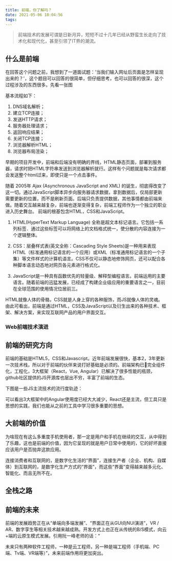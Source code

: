 ```yaml
---
title: 前端，你了解吗？
date: 2021-05-06 18:04:56
tags:
---
```


> 前端技术的发展可谓是日新月异，短短不过十几年已经从野蛮生长走向了技术化和现代化，甚至引领了IT界的潮流。
## 什么是前端
在回答这个问题之前，我想到了一道面试题：'当我们输入网址后页面是怎样呈现出来的？'，这个题目可以回答的很简单，但仔细思考，也可以回答的很深，这个过程涉及的东西很多。先看一张图

基本流程如下：
1. DNS域名解析；
2. 建立TCP连接；
3. 发送HTTP请求；
4. 服务器处理请求；
5. 返回响应结果；
6. 关闭TCP连接；
7. 浏览器解析HTML；
8. 浏览器布局渲染；

早期的项目开发中，前端和后端没有明确的界线，HTML静态页面，部署到服务器，请求时把HTML字符串发送到浏览器解析就行。这样有个问题就是每次请求都会发送整个html过来，即使只是一个点击事件。

随着 2005年 Ajax (Asynchronous JavaScript and XML) 的诞生，彻底得改变了这一切。通过JavaScript脚本异步向服务器请求数据，拿到数据后，仅局部更新需要更新的位置，而不是刷新页面。后端只负责提供数据，其他事情都由前端来做。随着交互越来越复杂，前端也逐渐变得复杂，前端工程师作为一个独立的职业进入历史舞台。
前端的根基包含HTML，CSS和JavaScript。
1. HTML(HyperText Markup Language) 全称是超文本标记语言。它包括一系列标签．通过这些标签可以将网络上的文档格式统一，使分散的内容连接为一个逻辑整体。

2. CSS：层叠样式表(英文全称：Cascading Style Sheets)是一种用来表现HTML（标准通用标记语言的一个应用）或XML（标准通用标记语言的一个子集）等文件样式的计算机语言。CSS不仅可以静态地修饰网页，还可以配合各种脚本语言动态地对网页各元素进行格式化。

3. JavaScript是一种具有函数优先的轻量级、解释型编程语言。前端运用的主要语言。随着前端的迅猛发展，已经成了构建企业级应用的重要语言之一，目前在全球范围的使用情况位居前三。

HTML就像人体的骨骼，CSS就是人身上穿的各种服饰，而JS就像人体的灵魂。
由此可看出，前端是通过HTML，CSS及JavaScript以及衍生出来的各种技术、框架、解决方案，来实现互联网产品的用户界面交互。

### Web前端技术演进
<!-- 回顾发展史，大概有4个重大阶段：

1. Ajax技术大规模应用，在浏览器里能够实现和桌面软件一样的交互体验。

2. 2009年，Node的出现没有颠覆服务端开发方式，但是彻底升级了前端的工具链，从此前端的工程化体系逐渐成熟。NPM提供的开源包管理服务，激活了全球前端社区的活跃度。

3. 2010年，MV* 框架的出现，网页逐渐由 Web Site 演变成了 Web App，最终导致了复杂的单页应用（ Single Page Application）的出现。前端工程师从开发页面（切模板），逐渐变成了开发“前端应用”（跑在浏览器里面的应用程序）。

4. Hybrid App（混合开发），实现了前端的跨平台开发，实现前端跨WEB端、APP端、小程序端，桌面端的一大统。 -->



## 前端的研究方向
前端的基础是HTML5，CSS和Javascript。近年前端发展很快，基本2，3年更新一次技术栈，所以对于前端的伙伴来说打好基础是必须的。前端架构已完全组件化，工程化，3大框架（React，Vue, Angular）已解决了很多性能的瓶颈，github社区提供的JS开源库也层出不穷，丰富了前端的生态。

下图是一些JS主流技术的流行度轨迹：

可以看出3大框架中的Angular使用度已经大大减少，React还是主流，但工具只是思想的实践，我们也能从之前的工具中学习很多重要的思想。

## 大前端的价值
为啥现在有这么多重度手机使用者，那一定是用户和手机在继续的交互，从中得到了乐趣，这也是前端的价值，因为它呈现的就是用户日常中使用的，它的好坏直接应该用户是否抛弃这款应用。

连接消费者和互联网的，是数字化生活的“界面”，连接生产者（企业、机构、自媒体）到互联网的，是数字化生产方式的“界面”，而这些“界面”变得越来越多元化、智能化、而且无所不在。

## 全栈之路


## 前端的未来
前端的发展趋势正在从“单端向多端发展”、“界面正在从GUI向NUI演进”，VR / AR、数字孪生等相关技术越来越成熟。开发方式上也正在从传统的B/S模式，向云+端的云原生模式发展。引用阮一峰老师的话：“

未来只有两种软件工程师，一种是云工程师，另一种是端工程师（手机端、PC端、Tv端、VR端等）”，未来前端作用将更加突出。